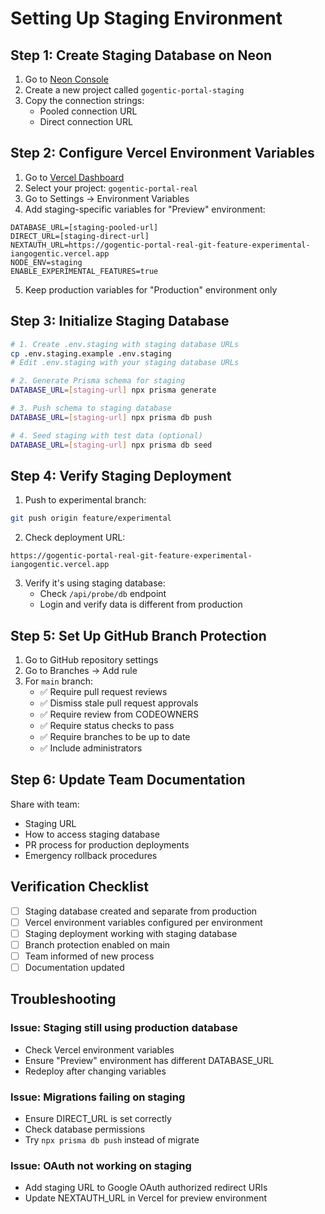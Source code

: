 # Setting Up Staging Environment

## Step 1: Create Staging Database on Neon

1. Go to [Neon Console](https://console.neon.tech)
2. Create a new project called `gogentic-portal-staging`
3. Copy the connection strings:
   - Pooled connection URL
   - Direct connection URL

## Step 2: Configure Vercel Environment Variables

1. Go to [Vercel Dashboard](https://vercel.com)
2. Select your project: `gogentic-portal-real`
3. Go to Settings → Environment Variables
4. Add staging-specific variables for "Preview" environment:

```
DATABASE_URL=[staging-pooled-url]
DIRECT_URL=[staging-direct-url]
NEXTAUTH_URL=https://gogentic-portal-real-git-feature-experimental-iangogentic.vercel.app
NODE_ENV=staging
ENABLE_EXPERIMENTAL_FEATURES=true
```

5. Keep production variables for "Production" environment only

## Step 3: Initialize Staging Database

```bash
# 1. Create .env.staging with staging database URLs
cp .env.staging.example .env.staging
# Edit .env.staging with your staging database URLs

# 2. Generate Prisma schema for staging
DATABASE_URL=[staging-url] npx prisma generate

# 3. Push schema to staging database
DATABASE_URL=[staging-url] npx prisma db push

# 4. Seed staging with test data (optional)
DATABASE_URL=[staging-url] npx prisma db seed
```

## Step 4: Verify Staging Deployment

1. Push to experimental branch:
```bash
git push origin feature/experimental
```

2. Check deployment URL:
```
https://gogentic-portal-real-git-feature-experimental-iangogentic.vercel.app
```

3. Verify it's using staging database:
   - Check `/api/probe/db` endpoint
   - Login and verify data is different from production

## Step 5: Set Up GitHub Branch Protection

1. Go to GitHub repository settings
2. Go to Branches → Add rule
3. For `main` branch:
   - ✅ Require pull request reviews
   - ✅ Dismiss stale pull request approvals
   - ✅ Require review from CODEOWNERS
   - ✅ Require status checks to pass
   - ✅ Require branches to be up to date
   - ✅ Include administrators

## Step 6: Update Team Documentation

Share with team:
- Staging URL
- How to access staging database
- PR process for production deployments
- Emergency rollback procedures

## Verification Checklist

- [ ] Staging database created and separate from production
- [ ] Vercel environment variables configured per environment
- [ ] Staging deployment working with staging database
- [ ] Branch protection enabled on main
- [ ] Team informed of new process
- [ ] Documentation updated

## Troubleshooting

### Issue: Staging still using production database
- Check Vercel environment variables
- Ensure "Preview" environment has different DATABASE_URL
- Redeploy after changing variables

### Issue: Migrations failing on staging
- Ensure DIRECT_URL is set correctly
- Check database permissions
- Try `npx prisma db push` instead of migrate

### Issue: OAuth not working on staging
- Add staging URL to Google OAuth authorized redirect URIs
- Update NEXTAUTH_URL in Vercel for preview environment